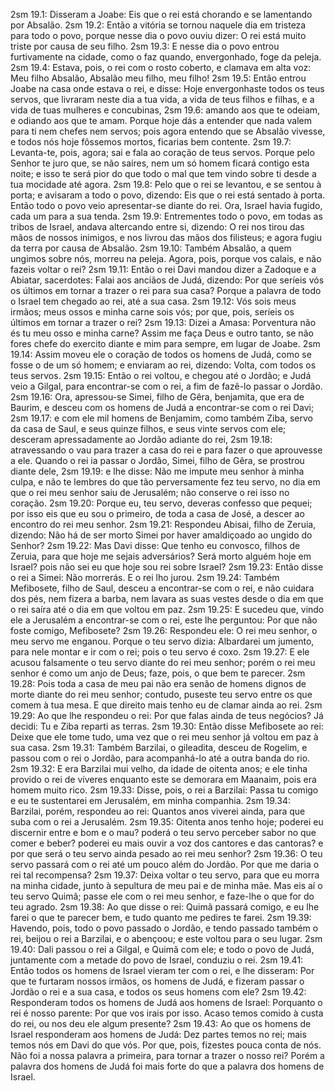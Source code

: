 2sm 19.1: Disseram a Joabe: Eis que o rei está chorando e se lamentando por Absalão.
2sm 19.2: Então a vitória se tornou naquele dia em tristeza para todo o povo, porque nesse dia o povo ouviu dizer: O rei está muito triste por causa de seu filho.
2sm 19.3: E nesse dia o povo entrou furtivamente na cidade, como o faz quando, envergonhado, foge da peleja.
2sm 19.4: Estava, pois, o rei com o rosto coberto, e clamava em alta voz: Meu filho Absalão, Absalão meu filho, meu filho!
2sm 19.5: Então entrou Joabe na casa onde estava o rei, e disse: Hoje envergonhaste todos os teus servos, que livraram neste dia a tua vida, a vida de teus filhos e filhas, e a vida de tuas mulheres e concubinas,
2sm 19.6: amando aos que te odeiam, e odiando aos que te amam. Porque hoje dás a entender que nada valem para ti nem chefes nem servos; pois agora entendo que se Absalão vivesse, e todos nós hoje fôssemos mortos, ficarias bem contente.
2sm 19.7: Levanta-te, pois, agora; sai e fala ao coração de teus servos. Porque pelo Senhor te juro que, se não saíres, nem um só homem ficará contigo esta noite; e isso te será pior do que todo o mal que tem vindo sobre ti desde a tua mocidade até agora.
2sm 19.8: Pelo que o rei se levantou, e se sentou à porta; e avisaram a todo o povo, dizendo: Eis que o rei está sentado à porta. Então todo o povo veio apresentar-se diante do rei. Ora, Israel havia fugido, cada um para a sua tenda.
2sm 19.9: Entrementes todo o povo, em todas as tribos de Israel, andava altercando entre si, dizendo: O rei nos tirou das mãos de nossos inimigos, e nos livrou das mãos dos filisteus; e agora fugiu da terra por causa de Absalão.
2sm 19.10: Também Absalão, a quem ungimos sobre nós, morreu na peleja. Agora, pois, porque vos calais, e não fazeis voltar o rei?
2sm 19.11: Então o rei Davi mandou dizer a Zadoque e a Abiatar, sacerdotes: Falai aos anciãos de Judá, dizendo: Por que seríeis vós os últimos em tornar a trazer o rei para sua casa? Porque a palavra de todo o Israel tem chegado ao rei, até a sua casa.
2sm 19.12: Vós sois meus irmãos; meus ossos e minha carne sois vós; por que, pois, seríeis os últimos em tornar a trazer o rei?
2sm 19.13: Dizei a Amasa: Porventura não és tu meu osso e minha carne? Assim me faça Deus e outro tanto, se não fores chefe do exercito diante e mim para sempre, em lugar de Joabe.
2sm 19.14: Assim moveu ele o coração de todos os homens de Judá, como se fosse o de um só homem; e enviaram ao rei, dizendo: Volta, com todos os teus servos.
2sm 19.15: Então o rei voltou, e chegou até o Jordão; e Judá veio a Gilgal, para encontrar-se com o rei, a fim de fazê-lo passar o Jordão.
2sm 19.16: Ora, apressou-se Simei, filho de Gêra, benjamita, que era de Baurim, e desceu com os homens de Judá a encontrar-se com o rei Davi;
2sm 19.17: e com ele mil homens de Benjamim, como também Ziba, servo da casa de Saul, e seus quinze filhos, e seus vinte servos com ele; desceram apressadamente ao Jordão adiante do rei,
2sm 19.18: atravessando o vau para trazer a casa do rei e para fazer o que aprouvesse a ele. Quando o rei ia passar o Jordão, Simei, filho de Gêra, se prostrou diante dele,
2sm 19.19: e lhe disse: Não me impute meu senhor à minha culpa, e não te lembres do que tão perversamente fez teu servo, no dia em que o rei meu senhor saiu de Jerusalém; não conserve o rei isso no coração.
2sm 19.20: Porque eu, teu servo, deveras confesso que pequei; por isso eis que eu sou o primeiro, de toda a casa de José, a descer ao encontro do rei meu senhor.
2sm 19.21: Respondeu Abisai, filho de Zeruia, dizendo: Não há de ser morto Simei por haver amaldiçoado ao ungido do Senhor?
2sm 19.22: Mas Davi disse: Que tenho eu convosco, filhos de Zeruia, para que hoje me sejais adversários? Será morto alguém hoje em Israel? pois não sei eu que hoje sou rei sobre Israel?
2sm 19.23: Então disse o rei a Simei: Não morrerás. E o rei lho jurou.
2sm 19.24: Também Mefibosete, filho de Saul, desceu a encontrar-se com o rei, e não cuidara dos pés, nem fizera a barba, nem lavara as suas vestes desde o dia em que o rei saíra até o dia em que voltou em paz.
2sm 19.25: E sucedeu que, vindo ele a Jerusalém a encontrar-se com o rei, este lhe perguntou: Por que não foste comigo, Mefibosete?
2sm 19.26: Respondeu ele: O rei meu senhor, o meu servo me enganou. Porque o teu servo dizia: Albardarei um jumento, para nele montar e ir com o rei; pois o teu servo é coxo.
2sm 19.27: E ele acusou falsamente o teu servo diante do rei meu senhor; porém o rei meu senhor é como um anjo de Deus; faze, pois, o que bem te parecer.
2sm 19.28: Pois toda a casa de meu pai não era senão de homens dignos de morte diante do rei meu senhor; contudo, puseste teu servo entre os que comem à tua mesa. E que direito mais tenho eu de clamar ainda ao rei.
2sm 19.29: Ao que lhe respondeu o rei: Por que falas ainda de teus negócios? Já decidi: Tu e Ziba reparti as terras.
2sm 19.30: Então disse Mefibosete ao rei: Deixe que ele tome tudo, uma vez que o rei meu senhor já voltou em paz à sua casa.
2sm 19.31: Também Barzilai, o gileadita, desceu de Rogelim, e passou com o rei o Jordão, para acompanhá-lo até a outra banda do rio.
2sm 19.32: E era Barzilai mui velho, da idade de oitenta anos; e ele tinha provido o rei de víveres enquanto este se demorara em Maanaim, pois era homem muito rico.
2sm 19.33: Disse, pois, o rei a Barzilai: Passa tu comigo e eu te sustentarei em Jerusalém, em minha companhia.
2sm 19.34: Barzilai, porém, respondeu ao rei: Quantos anos viverei ainda, para que suba com o rei a Jerusalém.
2sm 19.35: Oitenta anos tenho hoje; poderei eu discernir entre e bom e o mau? poderá o teu servo perceber sabor no que comer e beber? poderei eu mais ouvir a voz dos cantores e das cantoras? e por que será o teu servo ainda pesado ao rei meu senhor?
2sm 19.36: O teu servo passará com o rei até um pouco além do Jordão. Por que me daria o rei tal recompensa?
2sm 19.37: Deixa voltar o teu servo, para que eu morra na minha cidade, junto à sepultura de meu pai e de minha mãe. Mas eis aí o teu servo Quimã; passe ele com o rei meu senhor, e faze-lhe o que for do teu agrado.
2sm 19.38: Ao que disse o rei: Quimã passará comigo, e eu lhe farei o que te parecer bem, e tudo quanto me pedires te farei.
2sm 19.39: Havendo, pois, todo o povo passado o Jordão, e tendo passado também o rei, beijou o rei a Barzilai, e o abençoou; e este voltou para o seu lugar.
2sm 19.40: Dali passou o rei a Gilgal, e Quimã com ele; e todo o povo de Judá, juntamente com a metade do povo de Israel, conduziu o rei.
2sm 19.41: Então todos os homens de Israel vieram ter com o rei, e lhe disseram: Por que te furtaram nossos irmãos, os homens de Judá, e fizeram passar o Jordão o rei e a sua casa, e todos os seus homens com ele?
2sm 19.42: Responderam todos os homens de Judá aos homens de Israel: Porquanto o rei é nosso parente: Por que vos irais por isso. Acaso temos comido à custa do rei, ou nos deu ele algum presente?
2sm 19.43: Ao que os homens de Israel responderam aos homens de Judá: Dez partes temos no rei; mais temos nós em Davi do que vós. Por que, pois, fizestes pouca conta de nós. Não foi a nossa palavra a primeira, para tornar a trazer o nosso rei? Porém a palavra dos homens de Judá foi mais forte do que a palavra dos homens de Israel.
